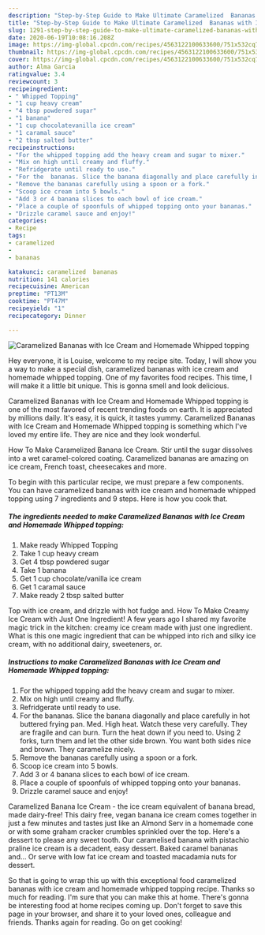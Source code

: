 ```yaml
---
description: "Step-by-Step Guide to Make Ultimate Caramelized  Bananas with Ice Cream and Homemade Whipped topping"
title: "Step-by-Step Guide to Make Ultimate Caramelized  Bananas with Ice Cream and Homemade Whipped topping"
slug: 1291-step-by-step-guide-to-make-ultimate-caramelized-bananas-with-ice-cream-and-homemade-whipped-topping
date: 2020-06-19T10:08:16.208Z
image: https://img-global.cpcdn.com/recipes/4563122100633600/751x532cq70/caramelized-bananas-with-ice-cream-and-homemade-whipped-topping-recipe-main-photo.jpg
thumbnail: https://img-global.cpcdn.com/recipes/4563122100633600/751x532cq70/caramelized-bananas-with-ice-cream-and-homemade-whipped-topping-recipe-main-photo.jpg
cover: https://img-global.cpcdn.com/recipes/4563122100633600/751x532cq70/caramelized-bananas-with-ice-cream-and-homemade-whipped-topping-recipe-main-photo.jpg
author: Alma Garcia
ratingvalue: 3.4
reviewcount: 3
recipeingredient:
- " Whipped Topping"
- "1 cup heavy cream"
- "4 tbsp powdered sugar"
- "1 banana"
- "1 cup chocolatevanilla ice cream"
- "1 caramal sauce"
- "2 tbsp salted butter"
recipeinstructions:
- "For the whipped topping add the heavy cream and sugar to mixer."
- "Mix on high until creamy and fluffy."
- "Refridgerate until ready to use."
- "For the  bananas. Slice the banana diagonally and place carefully in hot buttered frying pan. Med. High heat. Watch these very carefully. They are fragile and can burn. Turn the heat down if you need to. Using 2 forks, turn them and let the other side brown. You want both sides nice and brown. They caramelize nicely."
- "Remove the bananas carefully using a spoon or a fork."
- "Scoop ice cream into 5 bowls."
- "Add 3 or 4 banana slices to each bowl of ice cream."
- "Place a couple of spoonfuls of whipped topping onto your bananas."
- "Drizzle caramel sauce and enjoy!"
categories:
- Recipe
tags:
- caramelized
- 
- bananas

katakunci: caramelized  bananas 
nutrition: 141 calories
recipecuisine: American
preptime: "PT13M"
cooktime: "PT47M"
recipeyield: "1"
recipecategory: Dinner

---
```



![Caramelized  Bananas with Ice Cream and Homemade Whipped topping](https://img-global.cpcdn.com/recipes/4563122100633600/751x532cq70/caramelized-bananas-with-ice-cream-and-homemade-whipped-topping-recipe-main-photo.jpg)

Hey everyone, it is Louise, welcome to my recipe site. Today, I will show you a way to make a special dish, caramelized  bananas with ice cream and homemade whipped topping. One of my favorites food recipes. This time, I will make it a little bit unique. This is gonna smell and look delicious.

Caramelized  Bananas with Ice Cream and Homemade Whipped topping is one of the most favored of recent trending foods on earth. It is appreciated by millions daily. It's easy, it is quick, it tastes yummy. Caramelized  Bananas with Ice Cream and Homemade Whipped topping is something which I've loved my entire life. They are nice and they look wonderful.

How To Make Caramelized Banana Ice Cream. Stir until the sugar dissolves into a wet caramel-colored coating. Caramelized bananas are amazing on ice cream, French toast, cheesecakes and more.


To begin with this particular recipe, we must prepare a few components. You can have caramelized  bananas with ice cream and homemade whipped topping using 7 ingredients and 9 steps. Here is how you cook that.

<!--inarticleads1-->

##### The ingredients needed to make Caramelized  Bananas with Ice Cream and Homemade Whipped topping:

1. Make ready  Whipped Topping
1. Take 1 cup heavy cream
1. Get 4 tbsp powdered sugar
1. Take 1 banana
1. Get 1 cup chocolate/vanilla ice cream
1. Get 1 caramal sauce
1. Make ready 2 tbsp salted butter


Top with ice cream, and drizzle with hot fudge and. How To Make Creamy Ice Cream with Just One Ingredient! A few years ago I shared my favorite magic trick in the kitchen: creamy ice cream made with just one ingredient. What is this one magic ingredient that can be whipped into rich and silky ice cream, with no additional dairy, sweeteners, or. 

<!--inarticleads2-->

##### Instructions to make Caramelized  Bananas with Ice Cream and Homemade Whipped topping:

1. For the whipped topping add the heavy cream and sugar to mixer.
1. Mix on high until creamy and fluffy.
1. Refridgerate until ready to use.
1. For the  bananas. Slice the banana diagonally and place carefully in hot buttered frying pan. Med. High heat. Watch these very carefully. They are fragile and can burn. Turn the heat down if you need to. Using 2 forks, turn them and let the other side brown. You want both sides nice and brown. They caramelize nicely.
1. Remove the bananas carefully using a spoon or a fork.
1. Scoop ice cream into 5 bowls.
1. Add 3 or 4 banana slices to each bowl of ice cream.
1. Place a couple of spoonfuls of whipped topping onto your bananas.
1. Drizzle caramel sauce and enjoy!


Caramelized Banana Ice Cream - the ice cream equivalent of banana bread, made dairy-free! This dairy free, vegan banana ice cream comes together in just a few minutes and tastes just like an Almond Serv in a homemade cone or with some graham cracker crumbles sprinkled over the top. Here&#39;s a dessert to please any sweet tooth. Our caramelised banana with pistachio praline ice cream is a decadent, easy dessert. Baked caramel bananas and… Or serve with low fat ice cream and toasted macadamia nuts for dessert. 

So that is going to wrap this up with this exceptional food caramelized  bananas with ice cream and homemade whipped topping recipe. Thanks so much for reading. I'm sure that you can make this at home. There's gonna be interesting food at home recipes coming up. Don't forget to save this page in your browser, and share it to your loved ones, colleague and friends. Thanks again for reading. Go on get cooking!
